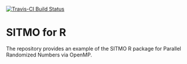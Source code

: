 <!-- README.md is generated from README.Rmd. Please edit that file -->
[![Travis-CI Build Status](https://travis-ci.org/coatless/sitmo.svg?branch=master)](https://travis-ci.org/coatless/sitmo)

SITMO for R
===========

The repository provides an example of the SITMO R package for Parallel Randomized Numbers via OpenMP.
